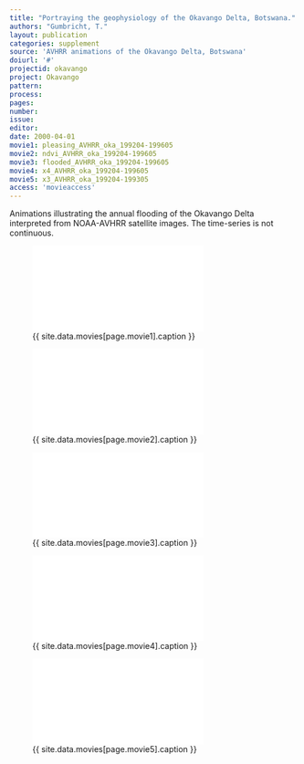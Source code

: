 ```yaml
---
title: "Portraying the geophysiology of the Okavango Delta, Botswana."
authors: "Gumbricht, T."
layout: publication
categories: supplement
source: 'AVHRR animations of the Okavango Delta, Botswana'
doiurl: '#'
projectid: okavango
project: Okavango
pattern:
process:
pages:
number:
issue:
editor:
date: 2000-04-01
movie1: pleasing_AVHRR_oka_199204-199605
movie2: ndvi_AVHRR_oka_199204-199605
movie3: flooded_AVHRR_oka_199204-199605
movie4: x4_AVHRR_oka_199204-199605
movie5: x3_AVHRR_oka_199204-199305
access: 'movieaccess'
---
```


Animations illustrating the annual flooding of the Okavango Delta interpreted from NOAA-AVHRR satellite images. The time-series is not continuous.

<figure>
<iframe src="{{ site.commonurl }}/movies/{{ site.data.movies[page.movie1].file }}" width="{{ site.data.movies[page.movie1].width }}" height="{{ site.data.movies[page.movie1].height }}" frameborder="0">
</iframe>
<figcaption> {{ site.data.movies[page.movie1].caption }} </figcaption>
</figure>

<figure>
<iframe src="{{ site.commonurl }}/movies/{{ site.data.movies[page.movie2].file }}" width="{{ site.data.movies[page.movie2].width }}" height="{{ site.data.movies[page.movie2].height }}" frameborder="0">
</iframe>
<figcaption> {{ site.data.movies[page.movie2].caption }} </figcaption>
</figure>

<figure>
<iframe src="{{ site.commonurl }}/movies/{{ site.data.movies[page.movie3].file }}" width="{{ site.data.movies[page.movie3].width }}" height="{{ site.data.movies[page.movie3].height }}" frameborder="0">
</iframe>
<figcaption> {{ site.data.movies[page.movie3].caption }} </figcaption>
</figure>

<figure>
<iframe src="{{ site.commonurl }}/movies/{{ site.data.movies[page.movie4].file }}" width="{{ site.data.movies[page.movie4].width }}" height="{{ site.data.movies[page.movie4].height }}" frameborder="0">
</iframe>
<figcaption> {{ site.data.movies[page.movie4].caption }} </figcaption>
</figure>

<figure>
<iframe src="{{ site.commonurl }}/movies/{{ site.data.movies[page.movie5].file }}" width="{{ site.data.movies[page.movie5].width }}" height="{{ site.data.movies[page.movie5].height }}" frameborder="0">
</iframe>
<figcaption> {{ site.data.movies[page.movie5].caption }} </figcaption>
</figure>
